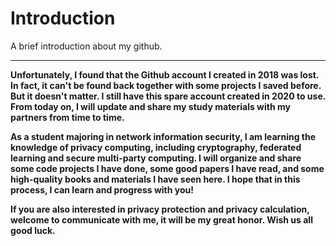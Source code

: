 # Introduction
A brief introduction about my github.
******
  **Unfortunately, I found that the Github account I created in 2018 was lost. In fact, it can't be found back together with some projects I saved before. But it doesn't matter. I still have this spare account created in 2020 to use. From today on, I will update and share my study materials with my partners from time to time.**
  
  **As a student majoring in network information security, I am learning the knowledge of privacy computing, including cryptography, federated learning and secure multi-party computing. I will organize and share some code projects I have done, some good papers I have read, and some high-quality books and materials I have seen here. I hope that in this process, I can learn and progress with you!**
  
  **If you are also interested in privacy protection and privacy calculation, welcome to communicate with me, it will be my great honor. Wish us all good luck.**
